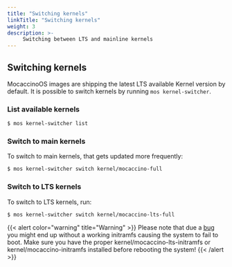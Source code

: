 ```yaml
---
title: "Switching kernels"
linkTitle: "Switching kernels"
weight: 3
description: >-
     Switching between LTS and mainline kernels
---
```


## Switching kernels

MocaccinoOS images are shipping the latest LTS available Kernel version by default. It is possible to switch kernels by running `mos kernel-switcher`. 

### List available kernels

```bash
$ mos kernel-switcher list
```

### Switch to main kernels

To switch to main kernels, that gets updated more frequently:

```bash
$ mos kernel-switcher switch kernel/mocaccino-full
```

### Switch to LTS kernels

To switch to LTS kernels, run:

```bash
$ mos kernel-switcher switch kernel/mocaccino-lts-full
```

{{< alert color="warning" title="Warning" >}}
Please note that due a [bug](https://github.com/mocaccinoOS/mocaccino/issues/109) you might end up without a working initramfs causing the system to fail to boot.
Make sure you have the proper kernel/mocaccino-lts-initramfs or kernel/mocaccino-initramfs installed before rebooting the system!
{{< /alert >}}
